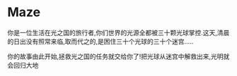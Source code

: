 # Maze

你是一位生活在光之国的旅行者,你们世界的光源全都被三十颗光球掌控.这天,清晨的日出没有照常来临,取而代之的,是困住三十个光球的三十个迷宫.....

你的故事由此开始,拯救光之国的任务就交给你了!把光球从迷宫中解救出来,光明就会回归大地